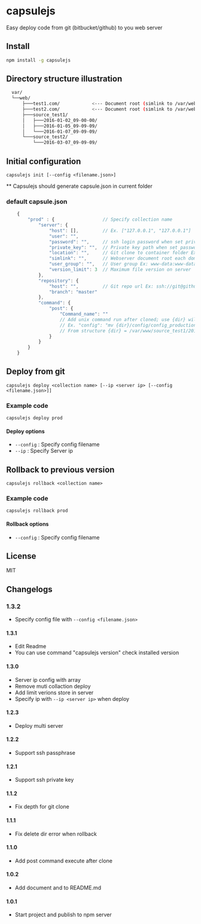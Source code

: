 capsulejs
=========

Easy deploy code from git (bitbucket/github) to you web server

Install
---

```sh
npm install -g capsulejs

```

Directory structure illustration 
---
```sh
  var/
  └──web/
      ├───test1.com/            <--- Document root (simlink to /var/web/source_test1/2016-01-07_09-09-09)
      ├───test2.com/            <--- Document root (simlink to /var/web/source_test2/2016-03-07_09-09-09)
      ├───source_test1/
      │   ├───2016-01-02_09-00-00/
      │   ├───2016-01-05_09-09-09/
      │   └───2016-01-07_09-09-09/
      └───source_test2/
          └───2016-03-07_09-09-09/

```

Initial configuration
---
```
capsulejs init [--config <filename.json>]
```

** Capsulejs should generate capsule.json in current folder
### default capsule.json

```javascript
    {
        "prod" : {                  // Specify collection name
            "server": {
                "host": [],         // Ex. ["127.0.0.1", "127.0.0.1"]
                "user": "",
                "password": "",     // ssh login password when set private_key is blank
                "private_key": "",  // Private key path when set password is blank
                "location": "",     // Git clone to container folder Ex. "/var/web/source_test1" or "/var/web/source_test2"
                "simlink": "",      // Webserver document root each domain Ex. "/var/web/test1.com" or "/var/web/test2.com"
                "user_group": "",   // User group Ex: www-data:www-data
                "version_limit": 3  // Maximum file version on server
            },
            "repository": {
                "host": "",         // Git repo url Ex: ssh://git@github.com/foo/bar.git
                "branch": "master"
            },
            "command": {
                "post": {
                    "Command_name": "" 
                    // Add unix command run after cloned; use {dir} will automatic replace with deployed directory
                    // Ex. "config": "mv {dir}/config/config_production.php {dir}/config/config.php" 
                    // From structure {dir} = /var/www/source_test1/2016-01-07_09-09-09 
                }
            }
        }
    }
```

Deploy from git
---
```
capsulejs deploy <collection name> [--ip <server ip> [--config <filename.json>]]
```
### Example code

```
capsulejs deploy prod
```

#### Deploy options
- `--config` : Specify config filename
- `--ip` : Specify Server ip


Rollback to previous version
---
```
capsulejs rollback <collection name>
```

### Example code
```
capsulejs rollback prod
```

#### Rollback options
- `--config` : Specify config filename



License
---

MIT

Changelogs
---
### 1.3.2
- Specify config file with `--config <filename.json>`

#### 1.3.1
- Edit Readme
- You can use command "capsulejs version" check installed version 

#### 1.3.0
- Server ip config with array
- Remove muti collaction deploy
- Add limit verions store in server
- Specify ip with `--ip <server ip>` when deploy

#### 1.2.3
- Deploy multi server

#### 1.2.2
- Support ssh passphrase

#### 1.2.1
- Support ssh private key

#### 1.1.2
- Fix depth for git clone

#### 1.1.1
- Fix delete dir error when rollback

#### 1.1.0
- Add post command execute after clone

#### 1.0.2
- Add document and to README.md

#### 1.0.1
- Start project and publish to npm server
